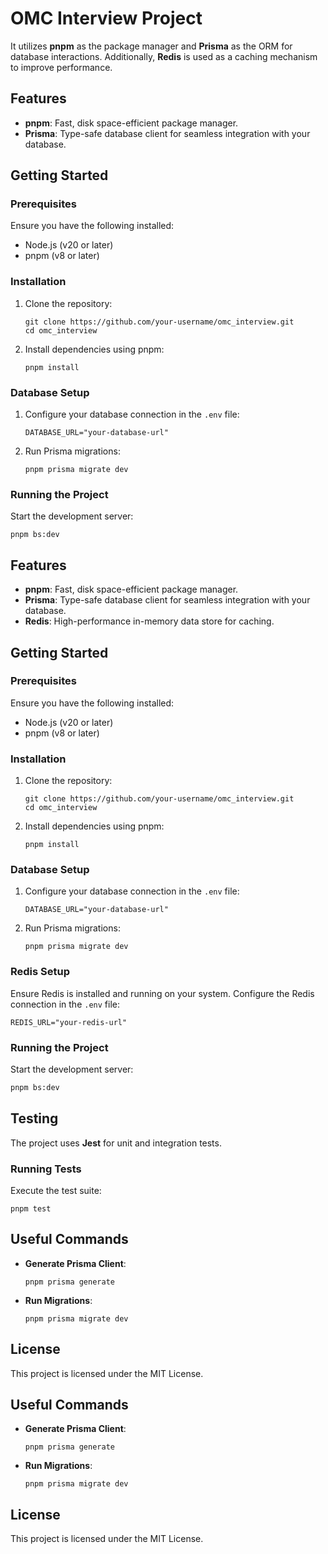 # OMC Interview Project
It utilizes **pnpm** as the package manager and **Prisma** as the ORM for database interactions. Additionally, **Redis** is used as a caching mechanism to improve performance.

## Features

- **pnpm**: Fast, disk space-efficient package manager.
- **Prisma**: Type-safe database client for seamless integration with your database.

## Getting Started

### Prerequisites

Ensure you have the following installed:

- Node.js (v20 or later)
- pnpm (v8 or later)

### Installation

1. Clone the repository:
    ```
    git clone https://github.com/your-username/omc_interview.git
    cd omc_interview
    ```

2. Install dependencies using pnpm:
    ```
    pnpm install
    ```

### Database Setup

1. Configure your database connection in the `.env` file:
    ```env
    DATABASE_URL="your-database-url"
    ```

2. Run Prisma migrations:
    ```
    pnpm prisma migrate dev
    ```

### Running the Project

Start the development server:
```
pnpm bs:dev
```

## Features

- **pnpm**: Fast, disk space-efficient package manager.
- **Prisma**: Type-safe database client for seamless integration with your database.
- **Redis**: High-performance in-memory data store for caching.

## Getting Started

### Prerequisites

Ensure you have the following installed:

- Node.js (v20 or later)
- pnpm (v8 or later)

### Installation

1. Clone the repository:
    ```
    git clone https://github.com/your-username/omc_interview.git
    cd omc_interview
    ```

2. Install dependencies using pnpm:
    ```
    pnpm install
    ```

### Database Setup

1. Configure your database connection in the `.env` file:
    ```env
    DATABASE_URL="your-database-url"
    ```

2. Run Prisma migrations:
    ```
    pnpm prisma migrate dev
    ```

### Redis Setup

Ensure Redis is installed and running on your system. Configure the Redis connection in the `.env` file:
```env
REDIS_URL="your-redis-url"
```

### Running the Project

Start the development server:
```bash
pnpm bs:dev
```

## Testing

The project uses **Jest** for unit and integration tests.

### Running Tests

Execute the test suite:
```
pnpm test
```

## Useful Commands

- **Generate Prisma Client**:
  ```
  pnpm prisma generate
  ```
- **Run Migrations**:
  ```
  pnpm prisma migrate dev
  ```

## License

This project is licensed under the MIT License.

## Useful Commands

- **Generate Prisma Client**:
  ```
  pnpm prisma generate
  ```
- **Run Migrations**:
  ```
  pnpm prisma migrate dev
  ```

## License

This project is licensed under the MIT License.
